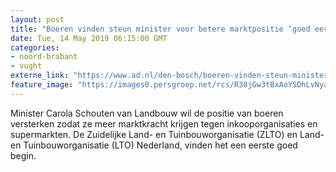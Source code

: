 ```yaml
---
layout: post
title: "Boeren vinden steun minister voor betere marktpositie ‘goed eerste begin’"
date: Tue, 14 May 2019 06:15:00 GMT
categories: 
- noord-brabant 
- vught 
externe_link: "https://www.ad.nl/den-bosch/boeren-vinden-steun-minister-voor-betere-marktpositie-goed-eerste-begin~a918e280/"
feature_image: "https://images0.persgroep.net/rcs/R38jGw3tBxAoYSDhLvNya8ABG2I/diocontent/128469685/_fitwidth/400/?appId=21791a8992982cd8da851550a453bd7f&quality=0.7"
---
```


Minister Carola Schouten van Landbouw wil de positie van boeren versterken zodat ze meer marktkracht krijgen tegen inkooporganisaties en supermarkten. De Zuidelijke Land- en Tuinbouworganisatie (ZLTO) en Land-en Tuinbouworganisatie (LTO) Nederland, vinden het een eerste goed begin.
